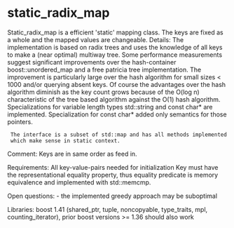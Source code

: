 static_radix_map
================

Static_radix_map is a efficient 'static' mapping class. The keys are fixed as a whole and the mapped values are changeable.
Details:
     The implementation is based on radix trees and uses the knowledge of
     all keys to make a (near optimal) multiway tree. Some performance measurements 
     suggest significant improvements over the hash-container boost::unordered_map
     and a free patricia tree implementation.
     The improvement is particularly large over the hash algorithm for small 
     sizes < 1000 and/or querying absent keys.
     Of course the advantages over the hash algorithm diminish as the key count 
     grows because of the O(log n) characteristic of the tree based 
     algorithm against the O(1) hash algorithm. 
     Specializations for variable length types std::string and const char* are 
     implemented. Specialization for const char* added only semantics for those pointers.

     The interface is a subset of std::map and has all methods implemented
     which make sense in static context.

Comment:
     Keys are in same order as feed in. 

Requirements:
    All key-value-pairs needed for initialization
    Key must have the representational equality property, thus 
    equality predicate is memory equivalence and implemented with std::memcmp.
          

Open questions: 
     - the implemented greedy approach may be suboptimal
         
Libraries: boost 1.41 (shared_ptr, tuple, noncopyable, type_traits, mpl, counting_iterator), 
     prior boost versions >= 1.36 should also work             
